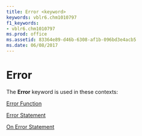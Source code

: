 ```yaml
---
title: Error <keyword>
keywords: vblr6.chm1010797
f1_keywords:
- vblr6.chm1010797
ms.prod: office
ms.assetid: 83364e89-d46b-6308-af1b-096bd3e4acb5
ms.date: 06/08/2017
---
```



# Error <keyword>

The **Error** keyword is used in these contexts:

[Error Function](error-function.md)

[Error Statement](error-statement.md)

[On Error Statement](on-error-statement.md)

